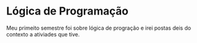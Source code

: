 # Lógica de Programação
Meu primeito semestre foi sobre lógica de progração e irei postas deis do contexto a ativiades que tive.
